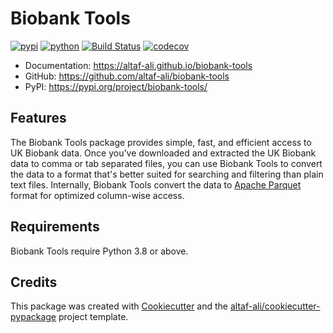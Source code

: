 # Biobank Tools


[![pypi](https://img.shields.io/pypi/v/biobank-tools.svg)](https://pypi.org/project/biobank-tools/)
[![python](https://img.shields.io/pypi/pyversions/biobank-tools.svg)](https://pypi.org/project/biobank-tools/)
[![Build Status](https://github.com/altaf-ali/biobank-tools/actions/workflows/dev.yml/badge.svg)](https://github.com/altaf-ali/biobank-tools/actions/workflows/dev.yml)
[![codecov](https://codecov.io/gh/altaf-ali/biobank-tools/branch/main/graphs/badge.svg)](https://codecov.io/github/altaf-ali/biobank-tools)

* Documentation: <https://altaf-ali.github.io/biobank-tools>
* GitHub: <https://github.com/altaf-ali/biobank-tools>
* PyPI: <https://pypi.org/project/biobank-tools/>


## Features

The Biobank Tools package provides simple, fast, and efficient access to UK
Biobank data. Once you've downloaded and extracted the UK Biobank data to
comma or tab separated files, you can use Biobank Tools to convert the data
to a format that's better suited for searching and filtering than plain text
files. Internally, Biobank Tools convert the data to [Apache Parquet][]
format for optimized column-wise access.

## Requirements

Biobank Tools require Python 3.8 or above.

## Credits

This package was created with [Cookiecutter][] and the [altaf-ali/cookiecutter-pypackage][] project template.

[Apache Parquet]: https://parquet.apache.org/documentation/latest
[Cookiecutter]: https://cookiecutter.readthedocs.io/en/latest/
[altaf-ali/cookiecutter-pypackage]: https://altaf-ali.github.io/cookiecutter-pypackage
